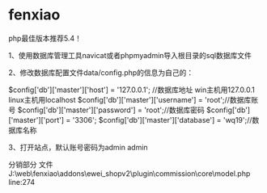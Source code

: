 # fenxiao


php最佳版本推荐5.4！

1、使用数据库管理工具navicat或者phpmyadmin导入根目录的sql数据库文件

2、修改数据库配置文件data/config.php的信息为自己的：

$config['db']['master']['host'] = '127.0.0.1'; //数据库地址 win主机用127.0.0.1 linux主机用localhost
$config['db']['master']['username'] = 'root';//数据库账号
$config['db']['master']['password'] = 'root';//数据库密码
$config['db']['master']['port'] = '3306';
$config['db']['master']['database'] = 'wq19';//数据库名称


3、打开站点，默认账号密码为admin  admin

分销部分 文件J:\web\fenxiao\addons\ewei_shopv2\plugin\commission\core\model.php line:274
